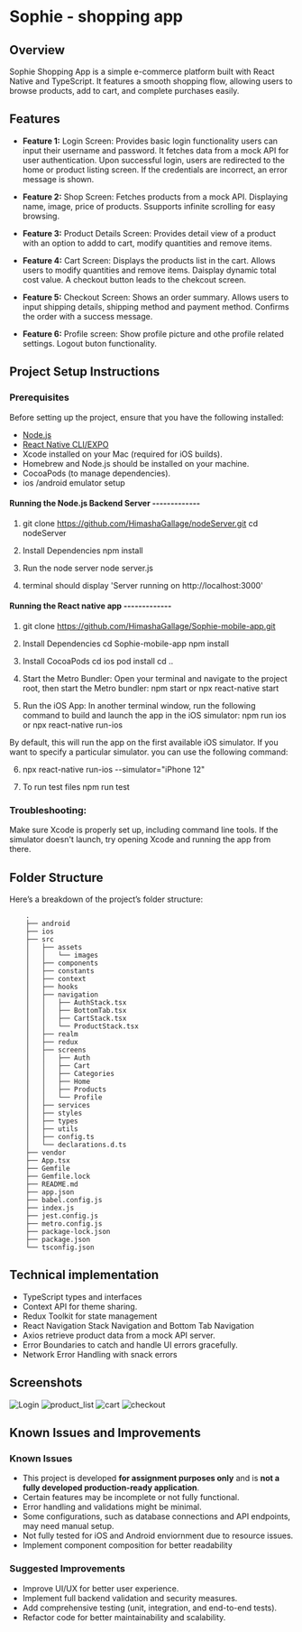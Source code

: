 # Sophie - shopping app

## Overview
Sophie Shopping App is a simple e-commerce platform built with React Native and TypeScript. It features a smooth shopping flow, allowing users to browse products, add to cart, and complete purchases easily.

## Features
- **Feature 1:** 
Login Screen: Provides basic login functionality users can input their username and password. It fetches data from a mock API for user authentication. Upon successful login, users are redirected to the home or product listing screen. If the credentials are incorrect, an error message is shown.

- **Feature 2:** 
Shop Screen: Fetches products from a mock API. Displaying name, image, price of products. Ssupports infinite scrolling for easy browsing.

- **Feature 3:** 
Product Details Screen: Provides detail view of a product with an option to addd to cart, modify quantities and remove items.

- **Feature 4:** 
Cart Screen: Displays the products list in the cart. Allows users to modify quantities and remove items. Daisplay dynamic total cost value. A checkout button leads to the chekcout screen.

- **Feature 5:**
Checkout Screen: Shows an order summary. Allows users to input shipping details, shipping method and payment method. Confirms the order with a success message.

- **Feature 6:**
Profile screen: Show profile picture and othe profile related settings. Logout buton functionality.

## Project Setup Instructions

### Prerequisites
Before setting up the project, ensure that you have the following installed:
- [Node.js](https://nodejs.org/)
- [React Native CLI/EXPO](https://reactnative.dev/)
- Xcode installed on your Mac (required for iOS builds).
- Homebrew and Node.js should be installed on your machine.
- CocoaPods (to manage dependencies).
- ios /android emulator setup

#### Running the Node.js Backend Server  -------------
1. git clone https://github.com/HimashaGallage/nodeServer.git
cd nodeServer

2. Install Dependencies
npm install

3. Run the node server
node server.js

4. terminal should display 'Server running on http://localhost:3000'

#### Running the React native app -------------
1. git clone https://github.com/HimashaGallage/Sophie-mobile-app.git

2. Install Dependencies
cd Sophie-mobile-app
npm install

3. Install CocoaPods
cd ios
pod install
cd ..

4. Start the Metro Bundler: 
Open your terminal and navigate to the project root, then start the Metro bundler:
npm start
or
npx react-native start

5. Run the iOS App: 
In another terminal window, run the following command to build and launch the app in the iOS simulator:
npm run ios
or 
npx react-native run-ios

By default, this will run the app on the first available iOS simulator. If you want to specify a particular simulator. you can use the following command:

6. npx react-native run-ios --simulator="iPhone 12"

7. To run test files
npm run test


### Troubleshooting:

Make sure Xcode is properly set up, including command line tools.
If the simulator doesn't launch, try opening Xcode and running the app from there.


## Folder Structure
Here’s a breakdown of the project’s folder structure:

```
    .
    ├── android
    ├── ios
    ├── src
    │   ├── assets
    │   │   └── images
    │   ├── components
    │   ├── constants
    │   ├── context
    │   ├── hooks
    │   ├── navigation
    │   │   ├── AuthStack.tsx
    │   │   ├── BottomTab.tsx
    │   │   ├── CartStack.tsx
    │   │   └── ProductStack.tsx
    │   ├── realm
    │   ├── redux
    │   ├── screens
    │   │   ├── Auth
    │   │   ├── Cart
    │   │   ├── Categories
    │   │   ├── Home
    │   │   ├── Products
    │   │   └── Profile
    │   ├── services
    │   ├── styles
    │   ├── types
    │   ├── utils
    │   ├── config.ts
    │   └── declarations.d.ts
    ├── vendor
    ├── App.tsx
    ├── Gemfile
    ├── Gemfile.lock
    ├── README.md
    ├── app.json
    ├── babel.config.js
    ├── index.js
    ├── jest.config.js
    ├── metro.config.js
    ├── package-lock.json
    ├── package.json
    └── tsconfig.json
```

## Technical implementation
- TypeScript types and interfaces
- Context API for theme sharing.
- Redux Toolkit for state management
- React Navigation Stack Navigation and Bottom Tab Navigation
- Axios retrieve product data from a mock API server.
- Error Boundaries to catch and handle UI errors gracefully.
- Network Error Handling with snack errors

## Screenshots
![Login](https://github.com/user-attachments/assets/1fb7bcda-c4c7-40cc-a375-57e3500e3db3)
![product_list](https://github.com/user-attachments/assets/61c8ccb7-a812-4d02-b315-8abd075c2ed6)
![cart](https://github.com/user-attachments/assets/2403fa52-bb81-4cd4-bf10-4182d6ac6a49)
![checkout](https://github.com/user-attachments/assets/03efe234-2095-42e7-b341-6e117d73fbb6)



## Known Issues and Improvements

### Known Issues
- This project is developed **for assignment purposes only** and is **not a fully developed production-ready application**.
- Certain features may be incomplete or not fully functional.
- Error handling and validations might be minimal.
- Some configurations, such as database connections and API endpoints, may need manual setup.
- Not fully tested for iOS and Android enviornment due to resource issues.
- Implement component composition for better readability

### Suggested Improvements
- Improve UI/UX for better user experience.
- Implement full backend validation and security measures.
- Add comprehensive testing (unit, integration, and end-to-end tests).
- Refactor code for better maintainability and scalability.
